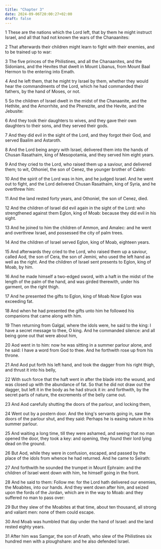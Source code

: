```yaml
---
title: "Chapter 3"
date: 2024-09-06T20:00:27+02:00
draft: false
---
```



1 These are the nations which the Lord left, that by them he might instruct Israel, and all that had not known the wars of the Chanaanites:

2 That afterwards their children might learn to fight with their enemies, and to be trained up to war:

3 The five princes of the Philistines, and all the Chanaanites, and the Sidonians, and the Hevites that dwelt in Mount Libanus, from Mount Baal Hermon to the entering into Emath.

4 And he left them, that he might try Israel by them, whether they would hear the commandments of the Lord, which he had commanded their fathers, by the hand of Moses, or not.

5 So the children of Israel dwelt in the midst of the Chanaanite, and the Hethite, and the Amorrhite, and the Pherezite, and the Hevite, and the Jebusite:

6 And they took their daughters to wives, and they gave their own daughters to their sons, and they served their gods.

7 And they did evil in the sight of the Lord, and they forgot their God, and served Baalim and Astaroth.

8 And the Lord being angry with Israel, delivered them into the hands of Chusan Rasathaim, king of Mesopotamia, and they served him eight years.

9 And they cried to the Lord, who raised them up a saviour, and delivered them; to wit, Othoniel, the son of Cenez, the younger brother of Caleb:

10 And the spirit of the Lord was in him, and he judged Israel. And he went out to fight, and the Lord delivered Chusan Rasathaim, king of Syria, and he overthrew him:

11 And the land rested forty years, and Othoniel, the son of Cenez, died.

12 And the children of Israel did evil again in the sight of the Lord: who strengthened against them Eglon, king of Moab: because they did evil in his sight.

13 And he joined to him the children of Ammon, and Amalec: and he went and overthrew Israel, and possessed the city of palm trees.

14 And the children of Israel served Eglon, king of Moab, eighteen years.

15 And afterwards they cried to the Lord, who raised them up a saviour, called Aod, the son of Cera, the son of Jemini, who used the left hand as well as the right. And the children of Israel sent presents to Eglon, king of Moab, by him.

16 And he made himself a two-edged sword, with a haft in the midst of the length of the palm of the hand, and was girded therewith, under his garment, on the right thigh.

17 And he presented the gifts to Eglon, king of Moab Now Eglon was exceeding fat.

18 And when he had presented the gifts unto him he followed his companions that came along with him.

19 Then returning from Galgal, where the idols were, he said to the king: I have a secret message to thee, O king. And he commanded silence: and all being gone out that were about him,

20 Aod went in to him: now he was sitting in a summer parlour alone, and he said: I have a word from God to thee. And he forthwith rose up from his throne.

21 And Aod put forth his left hand, and took the dagger from his right thigh, and thrust it into his belly,

22 With such force that the haft went in after the blade into the wound, and was closed up with the abundance of fat. So that he did not draw out the dagger, but left it in the body as he had struck it in: and forthwith, by the secret parts of nature, the excrements of the belly came out.

23 And Aod carefully shutting the doors of the parlour, and locking them,

24 Went out by a postern door. And the king's servants going in, saw the doors of the parlour shut, and they said: Perhaps he is easing nature in his summer parlour.

25 And waiting a long time, till they were ashamed, and seeing that no man opened the door, they took a key: and opening, they found their lord lying dead on the ground.

26 But Aod, while they were in confusion, escaped, and passed by the place of the idols from whence he had returned. And he came to Seirath:

27 And forthwith he sounded the trumpet in Mount Ephraim: and the children of Israel went down with him, he himself going in the front.

28 And he said to them: Follow me: for the Lord hath delivered our enemies, the Moabites, into our hands. And they went down after him, and seized upon the fords of the Jordan, which are in the way to Moab: and they suffered no man to pass over:

29 But they slew of the Moabites at that time, about ten thousand, all strong and valiant men: none of them could escape.

30 And Moab was humbled that day under the hand of Israel: and the land rested eighty years.

31 After him was Samgar, the son of Anath, who slew of the Philistines six hundred men with a ploughshare: and he also defended Israel.

